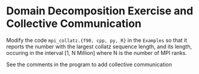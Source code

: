 # Domain Decomposition Exercise and Collective Communication

Modify the code `mpi_collatz.{f90, cpp, py, R}` in the `Examples` so that it reports the number with the largest collatz sequence length, and its length, occuring in the interval [1, N Million] where N is the number of MPI ranks.

See the comments in the program to add collective communication


